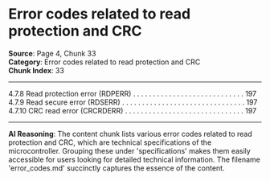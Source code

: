 # Error codes related to read protection and CRC

**Source**: Page 4, Chunk 33  
**Category**: Error codes related to read protection and CRC  
**Chunk Index**: 33

---

4.7.8 Read protection error (RDPERR) . . . . . . . . . . . . . . . . . . . . . . . . . . . . 197
4.7.9 Read secure error (RDSERR) . . . . . . . . . . . . . . . . . . . . . . . . . . . . . . . 197
4.7.10 CRC read error (CRCRDERR) . . . . . . . . . . . . . . . . . . . . . . . . . . . . . . 197

---

**AI Reasoning**: The content chunk lists various error codes related to read protection and CRC, which are technical specifications of the microcontroller. Grouping these under 'specifications' makes them easily accessible for users looking for detailed technical information. The filename 'error_codes.md' succinctly captures the essence of the content.
